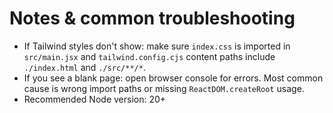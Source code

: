 # Notes & common troubleshooting


- If Tailwind styles don't show: make sure `index.css` is imported in `src/main.jsx` and `tailwind.config.cjs` content paths include `./index.html` and `./src/**/*`.
- If you see a blank page: open browser console for errors. Most common cause is wrong import paths or missing `ReactDOM.createRoot` usage.
- Recommended Node version: 20+